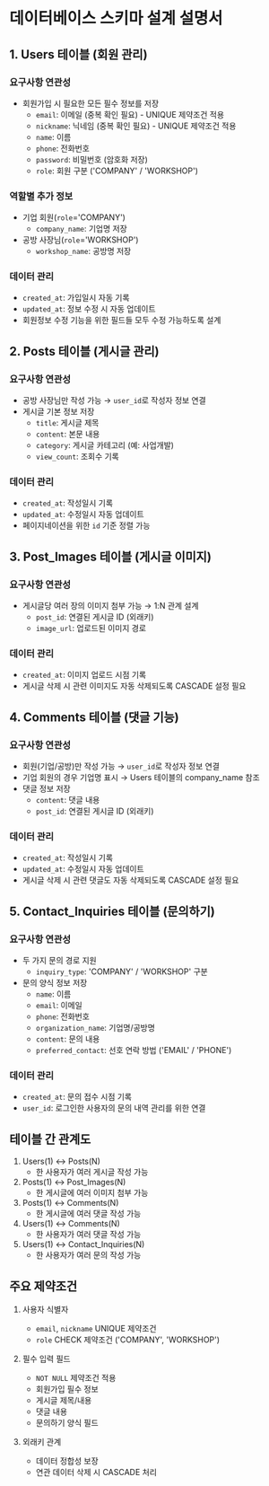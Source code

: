 # 데이터베이스 스키마 설계 설명서

## 1. Users 테이블 (회원 관리)

### 요구사항 연관성
- 회원가입 시 필요한 모든 필수 정보를 저장
  - `email`: 이메일 (중복 확인 필요) - UNIQUE 제약조건 적용
  - `nickname`: 닉네임 (중복 확인 필요) - UNIQUE 제약조건 적용
  - `name`: 이름
  - `phone`: 전화번호
  - `password`: 비밀번호 (암호화 저장)
  - `role`: 회원 구분 ('COMPANY' / 'WORKSHOP')

### 역할별 추가 정보
- 기업 회원(`role`='COMPANY')
  - `company_name`: 기업명 저장
- 공방 사장님(`role`='WORKSHOP')
  - `workshop_name`: 공방명 저장

### 데이터 관리
- `created_at`: 가입일시 자동 기록
- `updated_at`: 정보 수정 시 자동 업데이트
- 회원정보 수정 기능을 위한 필드들 모두 수정 가능하도록 설계

## 2. Posts 테이블 (게시글 관리)

### 요구사항 연관성
- 공방 사장님만 작성 가능 → `user_id`로 작성자 정보 연결
- 게시글 기본 정보 저장
  - `title`: 게시글 제목
  - `content`: 본문 내용
  - `category`: 게시글 카테고리 (예: 사업개발)
  - `view_count`: 조회수 기록

### 데이터 관리
- `created_at`: 작성일시 기록
- `updated_at`: 수정일시 자동 업데이트
- 페이지네이션을 위한 `id` 기준 정렬 가능

## 3. Post_Images 테이블 (게시글 이미지)

### 요구사항 연관성
- 게시글당 여러 장의 이미지 첨부 가능 → 1:N 관계 설계
  - `post_id`: 연결된 게시글 ID (외래키)
  - `image_url`: 업로드된 이미지 경로

### 데이터 관리
- `created_at`: 이미지 업로드 시점 기록
- 게시글 삭제 시 관련 이미지도 자동 삭제되도록 CASCADE 설정 필요

## 4. Comments 테이블 (댓글 기능)

### 요구사항 연관성
- 회원(기업/공방)만 작성 가능 → `user_id`로 작성자 정보 연결
- 기업 회원의 경우 기업명 표시 → Users 테이블의 company_name 참조
- 댓글 정보 저장
  - `content`: 댓글 내용
  - `post_id`: 연결된 게시글 ID (외래키)

### 데이터 관리
- `created_at`: 작성일시 기록
- `updated_at`: 수정일시 자동 업데이트
- 게시글 삭제 시 관련 댓글도 자동 삭제되도록 CASCADE 설정 필요

## 5. Contact_Inquiries 테이블 (문의하기)

### 요구사항 연관성
- 두 가지 문의 경로 지원
  - `inquiry_type`: 'COMPANY' / 'WORKSHOP' 구분
- 문의 양식 정보 저장
  - `name`: 이름
  - `email`: 이메일
  - `phone`: 전화번호
  - `organization_name`: 기업명/공방명
  - `content`: 문의 내용
  - `preferred_contact`: 선호 연락 방법 ('EMAIL' / 'PHONE')

### 데이터 관리
- `created_at`: 문의 접수 시점 기록
- `user_id`: 로그인한 사용자의 문의 내역 관리를 위한 연결

## 테이블 간 관계도

1. Users(1) ↔ Posts(N)
   - 한 사용자가 여러 게시글 작성 가능
2. Posts(1) ↔ Post_Images(N)
   - 한 게시글에 여러 이미지 첨부 가능
3. Posts(1) ↔ Comments(N)
   - 한 게시글에 여러 댓글 작성 가능
4. Users(1) ↔ Comments(N)
   - 한 사용자가 여러 댓글 작성 가능
5. Users(1) ↔ Contact_Inquiries(N)
   - 한 사용자가 여러 문의 작성 가능

## 주요 제약조건

1. 사용자 식별자
   - `email`, `nickname` UNIQUE 제약조건
   - `role` CHECK 제약조건 ('COMPANY', 'WORKSHOP')

2. 필수 입력 필드
   - `NOT NULL` 제약조건 적용
   - 회원가입 필수 정보
   - 게시글 제목/내용
   - 댓글 내용
   - 문의하기 양식 필드

3. 외래키 관계
   - 데이터 정합성 보장
   - 연관 데이터 삭제 시 CASCADE 처리